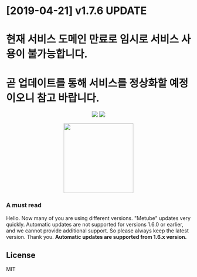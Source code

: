 # [2019-04-21] v1.7.6 UPDATE

# 현재 서비스 도메인 만료로 임시로 서비스 사용이 불가능합니다.
# 곧 업데이트를 통해 서비스를 정상화할 예정이오니 참고 바랍니다.

<p align="center">
  <img src="https://i.imgur.com/RLjsRbR.png" />
  <img src="https://i.imgur.com/M5xVj4S.png" />
</p>

<p align="center">
  <img width="190" src="https://i.imgur.com/u8LTA5J.png">
</p>

### A must read
Hello.
Now many of you are using different versions. "Metube" updates very quickly. Automatic updates are not supported for versions 1.6.0 or earlier, and we cannot provide additional support. So please always keep the latest version. Thank you.
<strong>Automatic updates are supported from 1.6.x version.</strong>

## License
MIT
